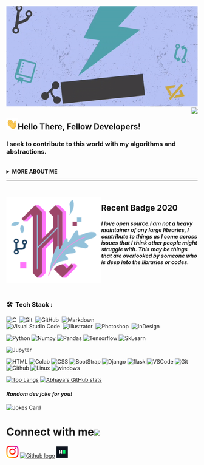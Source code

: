 <div align="left">
<img src="https://github.com/abhayanigam/abhayanigam/blob/main/Assets/banner.gif"/>
</div>

<img align="right" src="https://media.giphy.com/media/d31vTpVi1LAcDvdm/giphy.gif" height="160px" width="auto">

<h2 align="left"><img src="https://github.com/abhayanigam/abhayanigam/blob/main/Assets/wave1.gif" width="30px">Hello There, Fellow Developers!</h2>

<h3 align="left">I seek to contribute to this world with my algorithms and abstractions.</h3>

<br>
  <details>
    <summary>
    <strong>MORE ABOUT ME</strong>
    </summary>

```python
from life import Creativity

class Life(Creativity):
    def __init_life__(self):
        self.Artist = "illustrator ,Sketch Artist"
        self.Multi_Media = " Photo & Video Editor"
        self.entertainment = "Guitarist"
        self.open_for_opportunity = True

    def current_projects(self):
        self.currently_learning = "Machine Learning & DSA 📚"
        self.currently_working_on = "Different Projects Of Different Fields"

if '__repo__' == '__helpful__':
    star.it()
    fork.it()
```
<br>
<img alt="GIF" src="https://github.com/abhayanigam/abhayanigam/blob/main/Assets/wave.gif" width="20vw" /> I’m currently Studying 😴 or working on my laptop 👨‍💻
<br>
<img alt="GIF" src="https://github.com/abhayanigam/abhayanigam/blob/main/Assets/gandalf_parrot.gif" width="20vw" /> I’m currently learning how to Flex README on my profile 💪.
<br>
<img alt="GIF" src="https://github.com/abhayanigam/abhayanigam/blob/main/Assets/headbang.gif" width="20vw" /> I’m Investing my time in different programming language and new things.
<br>
  </details>
  
<hr>
<br>
<p>
<img width="250" align='left' src="https://github.com/abhayanigam/abhayanigam/blob/main/Assets/hacktoberfest_2020.png">
<h2><b>Recent Badge 2020</b></h2>
</p>
<p>
<h4><i>I love open source.I am not a heavy maintainer of any large libraries, 
I contribute to things as I come across issues that I think other people might struggle with.
This may be things that are overlooked by someone who is deep into the libraries or codes.</i></h4>

</p>
<br>
<br>
<br>

### 🛠 &nbsp;Tech Stack :
![C](https://img.shields.io/badge/-C-05122A?style=flat&logo=C&logoColor=A8B9CC)&nbsp;
![Git](https://img.shields.io/badge/-Git-05122A?style=flat&logo=git)&nbsp;
![GitHub](https://img.shields.io/badge/-GitHub-05122A?style=flat&logo=github)&nbsp;
![Markdown](https://img.shields.io/badge/-Markdown-05122A?style=flat&logo=markdown)\
![Visual Studio Code](https://img.shields.io/badge/-Visual%20Studio%20Code-05122A?style=flat&logo=visual-studio-code&logoColor=007ACC)&nbsp;
![Illustrator](https://img.shields.io/badge/-Illustrator-05122A?style=flat&logo=adobe-illustrator)&nbsp;
![Photoshop](https://img.shields.io/badge/-Photoshop-05122A?style=flat&logo=adobe-photoshop)&nbsp;
![InDesign](https://img.shields.io/badge/-InDesign-05122A?style=flat&logo=adobe-indesign)

<p><img src="https://img.shields.io/badge/python%20-%2314354C.svg?&amp;style=for-the-badge&amp;logo=python&amp;logoColor=white" alt="Python">
<img src="https://img.shields.io/badge/numpy%20-%23013243.svg?&amp;style=for-the-badge&amp;logo=numpy&amp;logoColor=white" alt="Numpy">
<img src="https://img.shields.io/badge/pandas%20-%23150458.svg?&amp;style=for-the-badge&amp;logo=pandas&amp;logoColor=white" alt="Pandas">
<img src="https://img.shields.io/badge/TensorFlow%20-%23430098.svg?&amp;style=for-the-badge&amp;logo=TensorFlow&amp;logoColor=white" alt="Tensorflow">
<img src="https://img.shields.io/badge/SkLearn%20-%23E34F26.svg?&amp;style=for-the-badge&amp;logo=scikit%20learn&amp;logoColor=white" alt="SkLearn"></p>
<img src="https://img.shields.io/badge/Jupyter%20-%23F37626.svg?&amp;style=for-the-badge&amp;logo=Jupyter&amp;logoColor=white" alt="Jupyter">
<p><img src="https://img.shields.io/badge/html%20-%23E34F26.svg?&amp;style=for-the-badge&amp;logo=html5&amp;logoColor=white" alt="HTML">
  <img src="https://img.shields.io/badge/Colab%20-%2320232a.svg?&amp;style=for-the-badge&amp;logo=google&amp;logoColor=white" alt="Colab">
<img src="https://img.shields.io/badge/css%20-%231572B6.svg?&amp;style=for-the-badge&amp;logo=css3&amp;logoColor=white" alt="CSS">
<img src="https://img.shields.io/badge/bootstrap%20-%23563D7C.svg?&amp;style=for-the-badge&amp;logo=bootstrap&amp;logoColor=white" alt="BootStrap">
<img src="https://img.shields.io/badge/django%20-%20092E20.svg?&amp;style=for-the-badge&amp;logo=django&amp;logoColor=white" alt="Django">
<img src="https://img.shields.io/badge/flask%20-%23092E20.svg?&amp;style=for-the-badge&amp;logo=flask&amp;logoColor=white" alt="flask">
<img src="https://img.shields.io/badge/-vscode-00a8e8?style=for-the-badge&amp;logo=visual-studio-code" alt="VSCode">
<img src="https://img.shields.io/badge/git%20-%23F05033.svg?&amp;style=for-the-badge&amp;logo=git&amp;logoColor=white" alt="Git">
<img src="https://img.shields.io/badge/github%20-%23121011.svg?&amp;style=for-the-badge&amp;logo=github&amp;logoColor=white" alt="Github">
<img src="https://img.shields.io/badge/-linux-772953?style=for-the-badge&amp;logo=linux" alt="Linux">
<img src="https://img.shields.io/badge/windows-0078D6?logo=windows&amp;logoColor=white&amp;style=for-the-badge" alt="windows"></p>


[![Top Langs](https://github-readme-stats.vercel.app/api/top-langs/?username=abhayanigam)](https://github.com/abhayanigam/github-readme-stats)
[![Abhaya's GitHub stats](https://github-readme-stats.vercel.app/api?username=abhayanigam)](https://github.com/abhayanigam/github-readme-stats)

<!-- HTML -->
<h4><b><i>Random dev joke for you!</i></b></h4>
<img src="https://readme-jokes.vercel.app/api" alt="Jokes Card"/>

# Connect with me<img src="https://github.com/TheDudeThatCode/TheDudeThatCode/blob/master/Assets/Handshake.gif" height="32px">



[<img src="https://github.com/abhayanigam/abhayanigam/blob/main/Assets/Instagram.svg" alt="instagram logo" width="32">](https://www.instagram.com/)  [<img src="https://cdn.svgporn.com/logos/github-icon.svg" alt="Github logo" width="34">](https://github.com/abhayanigam)  [<img src="https://github.com/abhayanigam/abhayanigam/blob/main/Assets/HackerRank.svg" alt="HackerRank Logo" width="30">](https://www.hackerrank.com/abhaya_nigam) 
